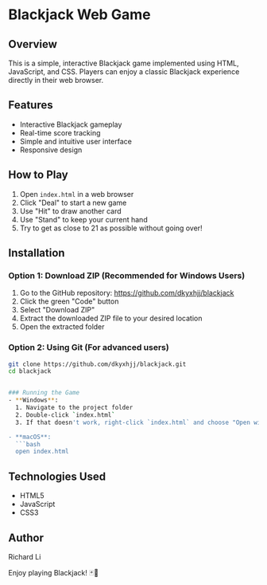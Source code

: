 # Blackjack Web Game

## Overview
This is a simple, interactive Blackjack game implemented using HTML, JavaScript, and CSS. Players can enjoy a classic Blackjack experience directly in their web browser.

## Features
- Interactive Blackjack gameplay
- Real-time score tracking
- Simple and intuitive user interface
- Responsive design

## How to Play
1. Open `index.html` in a web browser
2. Click "Deal" to start a new game
3. Use "Hit" to draw another card
4. Use "Stand" to keep your current hand
5. Try to get as close to 21 as possible without going over!

## Installation
### Option 1: Download ZIP (Recommended for Windows Users)
1. Go to the GitHub repository: https://github.com/dkyxhjj/blackjack
2. Click the green "Code" button
3. Select "Download ZIP"
4. Extract the downloaded ZIP file to your desired location
5. Open the extracted folder

### Option 2: Using Git (For advanced users)
```bash
git clone https://github.com/dkyxhjj/blackjack.git
cd blackjack


### Running the Game
- **Windows**: 
  1. Navigate to the project folder
  2. Double-click `index.html`
  3. If that doesn't work, right-click `index.html` and choose "Open with" → Your preferred web browser (Chrome, Firefox, Edge)

- **macOS**: 
  ```bash
  open index.html
  ```

## Technologies Used
- HTML5
- JavaScript
- CSS3

## Author
Richard Li

Enjoy playing Blackjack! 🃏🎲
